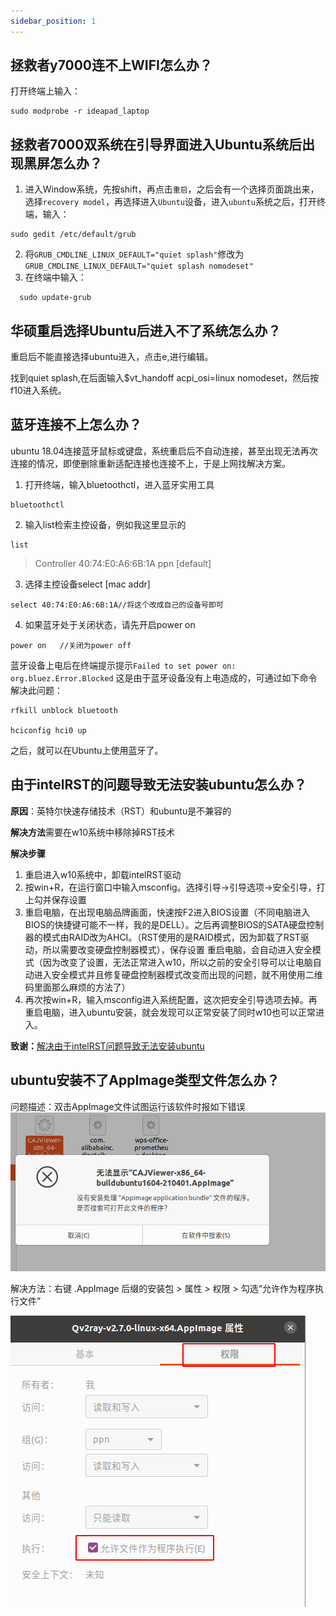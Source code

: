 ```yaml
---
sidebar_position: 1
---
```

## 拯救者y7000连不上WIFI怎么办？
打开终端上输入：
```shell
sudo modprobe -r ideapad_laptop
```


## 拯救者7000双系统在引导界面进入Ubuntu系统后出现黑屏怎么办？
1. 进入Window系统，先按shift，再点击`重启`，之后会有一个选择页面跳出来，选择`recovery model`，再选择进入`Ubuntu`设备，进入`ubuntu`系统之后，打开终端，输入：
```shell
sudo gedit /etc/default/grub
```
2. 将`GRUB_CMDLINE_LINUX_DEFAULT="quiet splash"`修改为`GRUB_CMDLINE_LINUX_DEFAULT="quiet splash nomodeset"`
3. 在终端中输入：
```shell
  sudo update-grub
```


## 华硕重启选择Ubuntu后进入不了系统怎么办？
重启后不能直接选择ubuntu进入，点击e,进行编辑。

找到quiet splash,在后面输入$vt_handoff acpi_osi=linux nomodeset，然后按f10进入系统。


## 蓝牙连接不上怎么办？
ubuntu 18.04连接蓝牙鼠标或键盘，系统重启后不自动连接，甚至出现无法再次连接的情况，即使删除重新适配连接也连接不上，于是上网找解决方案。

1. 打开终端，输入bluetoothctl，进入蓝牙实用工具
```shell
bluetoothctl
```
2. 输入list检索主控设备，例如我这里显示的
```shell
list
```
> Controller 40:74:E0:A6:6B:1A ppn [default]
3. 选择主控设备select [mac addr]
```shell
select 40:74:E0:A6:6B:1A//将这个改成自己的设备号即可
```
4. 如果蓝牙处于关闭状态，请先开启power on
```shell
power on   //关闭为power off
```

蓝牙设备上电后在终端提示提示`Failed to set power on: org.bluez.Error.Blocked`
这是由于蓝牙设备没有上电造成的，可通过如下命令解决此问题：
```shell
rfkill unblock bluetooth

hciconfig hci0 up
```
之后，就可以在Ubuntu上使用蓝牙了。

## 由于intelRST的问题导致无法安装ubuntu怎么办？
**原因**：英特尔快速存储技术（RST）和ubuntu是不兼容的

**解决方法**需要在w10系统中移除掉RST技术

**解决步骤**
1. 重启进入w10系统中，卸载intelRST驱动
2. 按win+R，在运行窗口中输入msconfig。选择引导->引导选项->安全引导，打上勾并保存设置
3. 重启电脑，在出现电脑品牌画面，快速按F2进入BIOS设置（不同电脑进入BIOS的快捷键可能不一样，我的是DELL）。之后再调整BIOS的SATA硬盘控制器的模式由RAID改为AHCI。（RST使用的是RAID模式，因为卸载了RST驱动，所以需要改变硬盘控制器模式），保存设置
重启电脑，会自动进入安全模式（因为改变了设置，无法正常进入w10，所以之前的安全引导可以让电脑自动进入安全模式并且修复硬盘控制器模式改变而出现的问题，就不用使用二维码里面那么麻烦的方法了）
4. 再次按win+R，输入msconfig进入系统配置，这次把安全引导选项去掉。再重启电脑，进入ubuntu安装，就会发现可以正常安装了同时w10也可以正常进入。


**致谢：**[解决由于intelRST问题导致无法安装ubuntu](https://zhuanlan.zhihu.com/p/148855857)


## ubuntu安装不了AppImage类型文件怎么办？
问题描述：双击AppImage文件试图运行该软件时报如下错误
![img error](img/APPimage报错.png)

解决方法：右键 .AppImage 后缀的安装包 > 属性 > 权限 > 勾选“允许作为程序执行文件”

![img error](img/AppImage.png)

